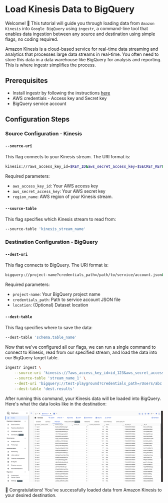 # Load Kinesis Data to BigQuery

Welcome! 👋 This tutorial will guide you through loading data from `Amazon Kinesis` into `Google BigQuery` using `ingestr`, a command-line tool that enables data ingestion between any source and destination using simple flags, no coding required.

Amazon Kinesis is a cloud-based service for real-time data streaming and analytics that processes large data streams in real-time. You often need to store this data in a data warehouse like BigQuery for analysis and reporting. This is where ingestr simplifies the process.

## Prerequisites
- Install ingestr by following the instructions [here](../getting-started/quickstart.md#Installation)
- AWS credentials - Access key and Secret key
- BigQuery service account

## Configuration Steps 
### Source Configuration - Kinesis

#### `--source-uri`
This flag connects to your Kinesis stream. The URI format is:

```bash
kinesis://?aws_access_key_id=$KEY_ID&aws_secret_access_key=$SECRET_KEY&region_name=eu-central-1
```

Required parameters:
- `aws_access_key_id`: Your AWS access key
- `aws_secret_access_key`: Your AWS secret key
- `region_name`: AWS region of your Kinesis stream.

#### `--source-table`
This flag specifies which Kinesis stream to read from:
```bash
--source-table 'kinesis_stream_name'
```

### Destination Configuration - BigQuery
#### `--dest-uri`

This flag connects to BigQuery. The URI format is:
```bash
bigquery://project-name?credentials_path=/path/to/service/account.json&location=<location>
```
Required parameters:
- `project-name`: Your BigQuery project name
- `credentials_path`: Path to service account JSON file
- `location`: (Optional) Dataset location

#### `--dest-table`
This flag specifies where to save the data:

```bash
--dest-table 'schema.table_name'
```

Now that we've configured all our flags, we can run a single command to connect to Kinesis, read from our specified stream, and load the data into our BigQuery target table.

```bash
ingestr ingest \
    --source-uri 'kinesis://?aws_access_key_id=id_123&aws_secret_access_key=secret_123&region_name=eu-central-1' \
    --source-table 'stream_name_1' \
    --dest-uri 'bigquery://test-playground?credentials_path=/Users/abc.json' \
    --dest-table 'dest.results'
```

After running this command, your Kinesis data will be loaded into BigQuery. Here's what the data looks like in the destination:

<img alt="kinesis_bigquery" src="../media/kinesis.bigquery.png" />

🎉 Congratulations!
You've successfully loaded data from Amazon Kinesis to your desired destination.
